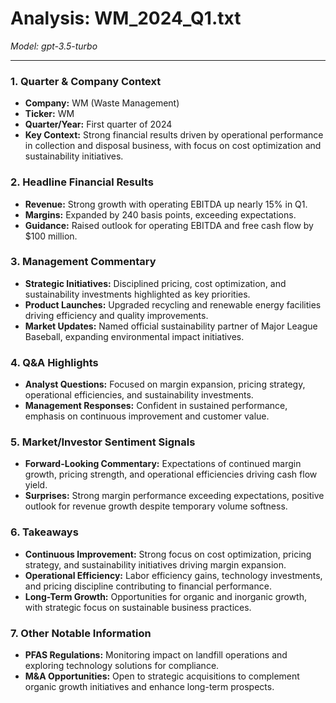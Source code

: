 # Analysis: WM_2024_Q1.txt

*Model: gpt-3.5-turbo*

---

### 1. Quarter & Company Context
- **Company:** WM (Waste Management)
- **Ticker:** WM
- **Quarter/Year:** First quarter of 2024
- **Key Context:** Strong financial results driven by operational performance in collection and disposal business, with focus on cost optimization and sustainability initiatives.

### 2. Headline Financial Results
- **Revenue:** Strong growth with operating EBITDA up nearly 15% in Q1.
- **Margins:** Expanded by 240 basis points, exceeding expectations.
- **Guidance:** Raised outlook for operating EBITDA and free cash flow by $100 million.

### 3. Management Commentary
- **Strategic Initiatives:** Disciplined pricing, cost optimization, and sustainability investments highlighted as key priorities.
- **Product Launches:** Upgraded recycling and renewable energy facilities driving efficiency and quality improvements.
- **Market Updates:** Named official sustainability partner of Major League Baseball, expanding environmental impact initiatives.

### 4. Q&A Highlights
- **Analyst Questions:** Focused on margin expansion, pricing strategy, operational efficiencies, and sustainability investments.
- **Management Responses:** Confident in sustained performance, emphasis on continuous improvement and customer value.

### 5. Market/Investor Sentiment Signals
- **Forward-Looking Commentary:** Expectations of continued margin growth, pricing strength, and operational efficiencies driving cash flow yield.
- **Surprises:** Strong margin performance exceeding expectations, positive outlook for revenue growth despite temporary volume softness.

### 6. Takeaways
- **Continuous Improvement:** Strong focus on cost optimization, pricing strategy, and sustainability initiatives driving margin expansion.
- **Operational Efficiency:** Labor efficiency gains, technology investments, and pricing discipline contributing to financial performance.
- **Long-Term Growth:** Opportunities for organic and inorganic growth, with strategic focus on sustainable business practices.

### 7. Other Notable Information
- **PFAS Regulations:** Monitoring impact on landfill operations and exploring technology solutions for compliance.
- **M&A Opportunities:** Open to strategic acquisitions to complement organic growth initiatives and enhance long-term prospects.